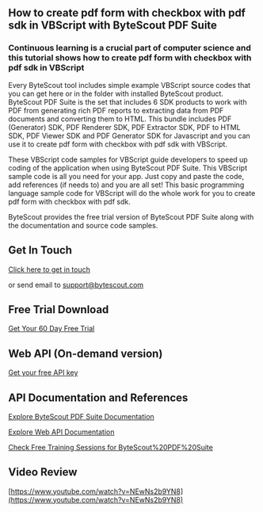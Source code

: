 ## How to create pdf form with checkbox with pdf sdk in VBScript with ByteScout PDF Suite

### Continuous learning is a crucial part of computer science and this tutorial shows how to create pdf form with checkbox with pdf sdk in VBScript

Every ByteScout tool includes simple example VBScript source codes that you can get here or in the folder with installed ByteScout product. ByteScout PDF Suite is the set that includes 6 SDK products to work with PDF from generating rich PDF reports to extracting data from PDF documents and converting them to HTML. This bundle includes PDF (Generator) SDK, PDF Renderer SDK, PDF Extractor SDK, PDF to HTML SDK, PDF Viewer SDK and PDF Generator SDK for Javascript and you can use it to create pdf form with checkbox with pdf sdk with VBScript.

 These VBScript code samples for VBScript guide developers to speed up coding of the application when using ByteScout PDF Suite. This VBScript sample code is all you need for your app. Just copy and paste the code, add references (if needs to) and you are all set! This basic programming language sample code for VBScript will do the whole work for you to create pdf form with checkbox with pdf sdk.

ByteScout provides the free trial version of ByteScout PDF Suite along with the documentation and source code samples.

## Get In Touch

[Click here to get in touch](https://bytescout.zendesk.com/hc/en-us/requests/new?subject=ByteScout%20PDF%20Suite%20Question)

or send email to [support@bytescout.com](mailto:support@bytescout.com?subject=ByteScout%20PDF%20Suite%20Question) 

## Free Trial Download

[Get Your 60 Day Free Trial](https://bytescout.com/download/web-installer?utm_source=github-readme)

## Web API (On-demand version)

[Get your free API key](https://pdf.co/documentation/api?utm_source=github-readme)

## API Documentation and References

[Explore ByteScout PDF Suite Documentation](https://bytescout.com/documentation/index.html?utm_source=github-readme)

[Explore Web API Documentation](https://pdf.co/documentation/api?utm_source=github-readme)

[Check Free Training Sessions for ByteScout%20PDF%20Suite](https://academy.bytescout.com/)

## Video Review

[https://www.youtube.com/watch?v=NEwNs2b9YN8](https://www.youtube.com/watch?v=NEwNs2b9YN8)